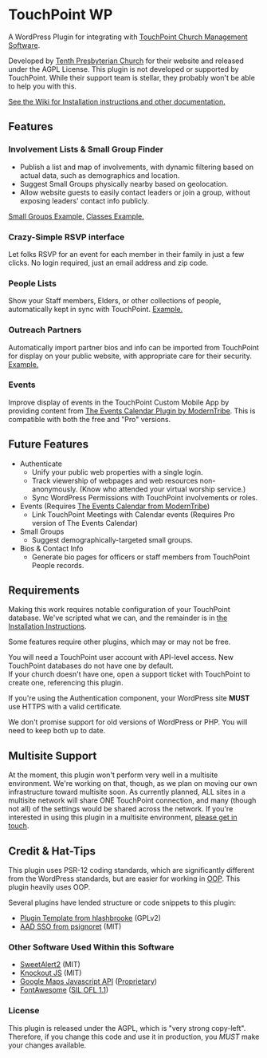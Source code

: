 # TouchPoint WP
A WordPress Plugin for integrating with [TouchPoint Church Management Software](https://github.com/bvcms/bvcms).

Developed by [Tenth Presbyterian Church](https://tenth.org) for their website and released under the AGPL License. This
plugin is not developed or supported by TouchPoint.  While their support team is stellar, they probably won't be able to
help you with this.

[See the Wiki for Installation instructions and other documentation.](https://github.com/TenthPres/TouchPoint-WP/wiki)

## Features
### Involvement Lists & Small Group Finder
- Publish a list and map of involvements, with dynamic filtering based on actual data, such as demographics and location.
- Suggest Small Groups physically nearby based on geolocation.
- Allow website guests to easily contact leaders or join a group, without exposing leaders' contact info publicly.

[Small Groups Example.](https://www.tenth.org/smallgroups)
[Classes Example.](https://www.tenth.org/abs)

### Crazy-Simple RSVP interface
Let folks RSVP for an event for each member in their family in just a few clicks.
No login required, just an email address and zip code.

### People Lists
Show your Staff members, Elders, or other collections of people, automatically kept in sync with TouchPoint.
[Example.](https://www.tenth.org/about/staff)

### Outreach Partners
Automatically import partner bios and info can be imported from TouchPoint for display on your public website, with 
appropriate care for their security.
[Example.](https://www.tenth.org/outreach/partners)

### Events
Improve display of events in the TouchPoint Custom Mobile App by providing content from [The Events Calendar Plugin by
ModernTribe](https://theeventscalendar.com/).  This is compatible with both the free and "Pro" versions.

<!--
### Authentication (Beta)
Authenticate TouchPoint users to WordPress, so you can know your website users.  Optionally, this authentication can
happen silently in the background, so that if a user is logged into TouchPoint, they are automatically logged into your
website.
-->

## Future Features
- Authenticate
    - Unify your public web properties with a single login. 
    - Track viewership of webpages and web resources non-anonymously.  (Know who attended your virtual worship service.)
    - Sync WordPress Permissions with TouchPoint involvements or roles.
- Events (Requires [The Events Calendar from ModernTribe](https://theeventscalendar.com/))
    - Link TouchPoint Meetings with Calendar events (Requires Pro version of The Events Calendar)
- Small Groups
    - Suggest demographically-targeted small groups.
- Bios & Contact Info
    - Generate bio pages for officers or staff members from TouchPoint People records.
    

## Requirements

Making this work requires notable configuration of your TouchPoint database.  We've scripted what we can, and the
remainder is in [the Installation Instructions](https://github.com/TenthPres/TouchPoint-WP/wiki/Installation).

Some features require other plugins, which may or may not be free.

You will need a TouchPoint user account with API-level access.  New TouchPoint databases do not have one by default.  
If your church doesn't have one, open a support ticket with TouchPoint to create one, referencing this plugin.

If you're using the Authentication component, your WordPress site **MUST** use HTTPS with a valid certificate.

We don't promise support for old versions of WordPress or PHP.  You will need to keep both up to date.

## Multisite Support

At the moment, this plugin won't perform very well in a multisite environment.  We're working on that, though, as we 
plan on moving our own infrastructure toward multisite soon.  As currently planned, ALL sites in a multisite network 
will share ONE TouchPoint connection, and many (though not all) of the settings would be shared across the network.  If 
you're interested in using this plugin in a multisite environment, [please get in touch](mailto:jkurtz@tenth.org). 

## Credit & Hat-Tips

This plugin uses PSR-12 coding standards, which are significantly different from the WordPress standards, but are easier
for working in [OOP](https://en.wikipedia.org/wiki/Object-oriented_programming).  This plugin heavily uses OOP.

Several plugins have lended structure or code snippets to this plugin:
- [Plugin Template from hlashbrooke](https://github.com/hlashbrooke/WordPress-Plugin-Template) (GPLv2)
- [AAD SSO from psignoret](https://github.com/psignoret/aad-sso-wordpress) (MIT)

### Other Software Used Within this Software
- [SweetAlert2](https://sweetalert2.github.io/) (MIT)
- [Knockout JS](https://knockoutjs.com/) (MIT)
- [Google Maps Javascript API](https://developers.google.com/maps/documentation/javascript/overview) 
  ([Proprietary](https://developers.google.com/terms))
- [FontAwesome](https://fontawesome.com/) ([SIL OFL 1.1](http://scripts.sil.org/OFL))

### License
This plugin is released under the AGPL, which is "very strong copy-left".  Therefore, if you change this code and use it
in production, you *MUST* make your changes available.